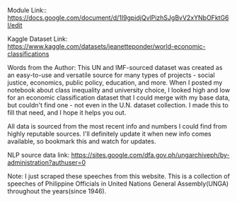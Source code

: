 Module Link::
https://docs.google.com/document/d/1I9gpidjQvlPizhSJgBvV2xYNbOFktG6I/edit

Kaggle Dataset Link:
https://www.kaggle.com/datasets/jeanetteponder/world-economic-classifications

Words from the Author:
This UN and IMF-sourced dataset was created as an easy-to-use and versatile source for many types of projects - social justice, 
economics, public policy, education, and more. When I posted my notebook about 
class inequality and university choice, I looked high and low for an economic classification 
dataset that I could merge with my base data, but couldn't find one - not even in the U.N. 
dataset collection. I made this to fill that need, and I hope it helps you out.

All data is sourced from the most recent info and numbers I could find from highly 
reputable sources. I'll definitely update it when new info comes available, 
so bookmark this and watch for updates.

NLP source data link:
https://sites.google.com/dfa.gov.ph/ungarchiveph/by-administration?authuser=0

Note: I just scraped these speeches from this website. This is a collection of speeches of Philippine Officials 
in United Nations General Assembly(UNGA) throughout the years(since 1946).


